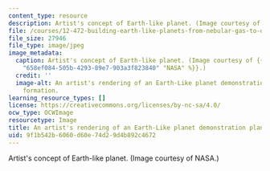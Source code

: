 ```yaml
---
content_type: resource
description: Artist's concept of Earth-like planet. (Image courtesy of NASA.)
file: /courses/12-472-building-earth-like-planets-from-nebular-gas-to-ocean-worlds-fall-2008/9f1b542b6060d60e74d29d4b892c4672_12-472f08-th.jpg
file_size: 27946
file_type: image/jpeg
image_metadata:
  caption: Artist's concept of Earth-like planet. (Image courtesy of {{% resource_link
    "658ef084-505b-4293-89e7-903a3f823840" "NASA" %}}.)
  credit: ''
  image-alt: An artist's rendering of an Earth-Like planet demonstration planetary
    formation.
learning_resource_types: []
license: https://creativecommons.org/licenses/by-nc-sa/4.0/
ocw_type: OCWImage
resourcetype: Image
title: An artist's rendering of an Earth-Like planet demonstration planetary formation
uid: 9f1b542b-6060-d60e-74d2-9d4b892c4672
---
```

Artist's concept of Earth-like planet. (Image courtesy of NASA.)